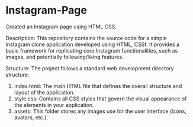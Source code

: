 # Instagram-Page
Created an Instagram page using HTML CSS.

Description:
This repository contains the source code for a simple Instagram clone application developed using HTML, CSSt. It provides a basic framework for replicating core Instagram functionalities, such as  images, and potentially following/liking features.

Structure:
The project follows a standard web development directory structure:

1. index.html: The main HTML file that defines the overall structure and layout of the application.
2. style.css: Contains all CSS styles that govern the visual appearance of the elements in your application.
3. assets:  This folder stores any images use for the user interface (icons, avatars, etc.).
